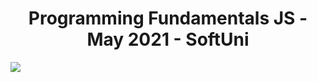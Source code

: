 <h1 align="center">Programming Fundamentals JS - May 2021 - SoftUni</h1>

![](https://scontent.fsof8-1.fna.fbcdn.net/v/t1.6435-9/153316014_10225305558009762_1956966481310916623_n.jpg?_nc_cat=107&ccb=1-3&_nc_sid=8631f5&_nc_ohc=S5CSGfFILTAAX_stCms&_nc_ht=scontent.fsof8-1.fna&oh=2d313f2ace08ee0282afe0d5605eb760&oe=60D98003)
